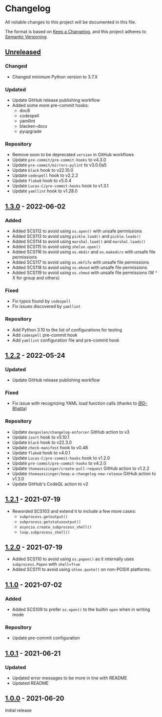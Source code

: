 # Changelog

All notable changes to this project will be documented in this file.

The format is based on [Keep a Changelog](https://keepachangelog.com/en/1.0.0/),
and this project adheres to [Semantic Versioning](https://semver.org/spec/v2.0.0.html).

## [Unreleased]

### Changed

-   Changed minimum Python version to 3.7.X

### Updated

-   Update GitHub release publishing workflow
-   Added some more pre-commit hooks:
    +  doc8
    +  codespell
    +  yamllint
    +  blacken-docs
    +  pyupgrade

### Repository

-   Remove soon to be deprecated `version` in GitHub workflows
-   Update `pre-commit/pre-commit-hooks` to v4.3.0
-   Update `pre-commit/mirrors-pylint` to v3.0.0a5
-   Update `black` hook to v22.10.0
-   Update `codespell` hook to v2.2.2
-   Update `flake8` hook to v5.0.4
-   Update `Lucas-C/pre-commit-hooks` hook to v1.3.1
-   Update `yamllint` hook to v1.28.0

## [1.3.0] - 2022-06-02

### Added

-   Added SCS112 to avoid using `os.open()` with unsafe permissions
-   Added SCS113 to avoid using `pickle.load()` and `pickle.loads()`
-   Added SCS114 to avoid using `marshal.load()` and `marshal.loads()`
-   Added SCS115 to avoid using `shelve.open()`
-   Added SCS116 to avoid using `os.mkdir` and `os.makedirs` with unsafe file permissions
-   Added SCS117 to avoid using `os.mkfifo` with unsafe file permissions
-   Added SCS118 to avoid using `os.mknod` with unsafe file permissions
-   Added SCS119 to avoid using `os.chmod` with unsafe file permissions (W ^ X for group and others)

### Fixed

-   Fix typos found by `codespell`
-   Fix issues discovered by `yamllint`

### Repository

-   Add Python 3.10 to the list of configurations for testing
-   Add `codespell` pre-commit hook
-   Add `yamllint` configuration file and pre-commit hook

## [1.2.2] - 2022-05-24

### Updated

-   Update GitHub release publishing workflow

### Fixed

-   Fix issue with recognizing YAML load function calls (thanks to [@D-Bhatta](https://github.com/D-Bhatta))

### Repository

-   Update `dangoslen/changelog-enforcer` GitHub action to v3
-   Update `isort` hook to v5.10.1
-   Update `black` hook to v22.3.0
-   Update `check-manifest` hook to v0.48
-   Update `flake8` hook to v4.0.1
-   Update `Lucas-C/pre-commit-hooks` hook to v1.2.0
-   Update `pre-commit/pre-commit-hooks` to v4.2.0
-   Update `thomaseizinger/create-pull-request` GitHub action to v1.2.2
-   Update `thomaseizinger/keep-a-changelog-new-release` GitHub action to v1.3.0
-   Update GitHub's CodeQL action to v2

## [1.2.1] - 2021-07-19

-   Reworded SCS103 and extend it to include a few more cases:
    -   `subprocess.getoutput()`
    -   `subprocess.getstatusoutput()`
    -   `asyncio.create_subprocess_shell()`
    -   `loop.subprocess_shell()`

## [1.2.0] - 2021-07-19

-   Added SCS110 to avoid using `os.popen()` as it internally uses `subprocess.Popen` with `shell=True`
-   Added SCS111 to avoid using `shlex.quote()` on non-POSIX platforms.

## [1.1.0] - 2021-07-02

### Added

-   Added SCS109 to prefer `os.open()` to the builtin `open` when in writing mode

### Repository

-   Update pre-commit configuration

## [1.0.1] - 2021-06-21

### Updated

-   Updated error messages to be more in line with README
-   Updated README

## [1.0.0] - 2021-06-20

Initial release

[Unreleased]: https://github.com/Takishima/flake8-secure-coding-standard/compare/v1.3.0...HEAD

[1.3.0]: https://github.com/Takishima/flake8-secure-coding-standard/compare/v1.2.2...v1.3.0

[1.2.2]: https://github.com/Takishima/flake8-secure-coding-standard/compare/v1.2.1...v1.2.2

[1.2.1]: https://github.com/Takishima/flake8-secure-coding-standard/compare/v1.2.0...v1.2.1

[1.2.0]: https://github.com/Takishima/flake8-secure-coding-standard/compare/v1.1.0...v1.2.0

[1.1.0]: https://github.com/Takishima/flake8-secure-coding-standard/compare/v1.0.1...v1.1.0

[1.0.1]: https://github.com/Takishima/flake8-secure-coding-standard/compare/v1.0.0...v1.0.1

[1.0.0]: https://github.com/Takishima/flake8-secure-coding-standard/compare/c18cc7130a40405bd92e49b22675e8ddbe0bc8cd...v1.0.0
